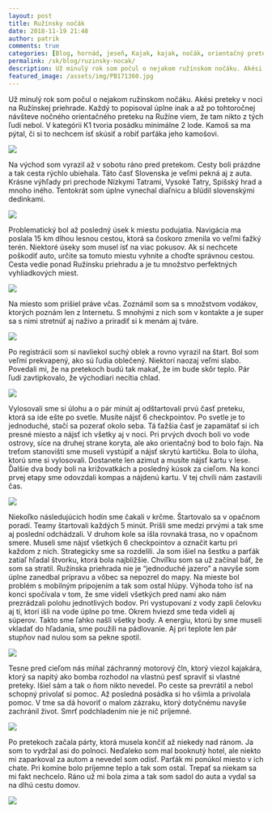 ```yaml
---
layout: post
title: Ružínsky nočák
date: 2018-11-19 21:48
author: patrik
comments: true
categories: [Blog, hornád, jeseň, Kajak, kajak, nočák, orientačný pretek, pádlovanie, priehrada, rieka, ružín, Slovenčina, východ]
permalink: /sk/blog/ruzinsky-nocak/
description: Už minulý rok som počul o nejakom ružínskom nočáku. Akési preteky v noci na Ružínskej priehrade. Každý to popisoval úplne inak a až po tohtoročnej návšteve nočného orientačného preteku na Ružíne viem, že tam nikto z tých ľudí nebol.
featured_image: /assets/img/PB171360.jpg
---
```

Už minulý rok som počul o nejakom ružínskom nočáku. Akési preteky v noci na Ružínskej priehrade. Každý to popisoval úplne inak a až po tohtoročnej návšteve nočného orientačného preteku na Ružíne viem, že tam nikto z tých ľudí nebol. V kategórii K1 tvoria posádku minimálne 2 lode. Kamoš sa ma pýtal, či si to nechcem ísť skúsiť a robiť parťáka jeho kamošovi.

![](/assets/img/PB181406.jpg)

Na východ som vyrazil až v sobotu ráno pred pretekom. Cesty boli prázdne a tak cesta rýchlo ubiehala. Táto časť Slovenska je veľmi pekná aj z auta. Krásne výhľady pri prechode Nízkymi Tatrami, Vysoké Tatry, Spišský hrad a mnoho iného. Tentokrát som úplne vynechal diaľnicu a blúdil slovenskými dedinkami.

![](/assets/img/IMG_20181117_122832.jpg)

Problematický bol až posledný úsek k miestu podujatia. Navigácia ma poslala 15 km dlhou lesnou cestou, ktorá sa čoskoro zmenila vo veľmi ťažký terén. Niektoré úseky som musel ísť na viac pokusov. Ak si nechcete poškodiť auto, určite sa tomuto miestu vyhnite a choďte správnou cestou. Cesta vedie ponad Ružínsku priehradu a je tu množstvo perfektných vyhliadkových miest.

![](/assets/img/IMG_20181117_123139.jpg)

Na miesto som prišiel práve včas. Zoznámil som sa s množstvom vodákov, ktorých poznám len z Internetu. S mnohými z nich som v kontakte a je super sa s nimi stretnúť aj naživo a priradiť si k menám aj tváre.

![](/assets/img/IMG_20181117_134243.jpg)

Po registrácii som si navliekol suchý oblek a rovno vyrazil na štart. Bol som veľmi prekvapený, ako sú ľudia oblečený. Niektorí naozaj veľmi slabo. Povedali mi, že na pretekoch budú tak makať, že im bude skôr teplo. Pár ľudí zavtipkovalo, že východiari necítia chlad.

![](/assets/img/IMG_20181117_122118.jpg)

Vylosovali sme si úlohu a o pár minút aj odštartovali prvú časť preteku, ktorá sa ide ešte po svetle. Musíte nájsť 6 checkpointov. Po svetle je to jednoduché, stačí sa pozerať okolo seba. Tá ťažšia časť je zapamätať si ich presné miesto a nájsť ich všetky aj v noci. Pri prvých dvoch boli vo vode ostrovy, síce na druhej strane koryta, ale ako orientačný bod to bolo fajn. Na treťom stanovišti sme museli vystúpiť a nájsť skrytú kartičku. Bola to úloha, ktorú sme si vylosovali. Dostanete len azimut a musíte nájsť kartu v lese. Ďalšie dva body boli na križovatkách a posledný kúsok za cieľom. Na konci prvej etapy sme odovzdali kompas a nájdenú kartu. V tej chvíli nám zastavili čas.

![](/assets/img/PB171360.jpg)

Niekoľko následujúcich hodín sme čakali v krčme. Štartovalo sa v opačnom poradí. Teamy štartovali každých 5 minút. Prišli sme medzi prvými a tak sme aj poslední odchádzali. V druhom kole sa išla rovnaká trasa, no v opačnom smere. Museli sme nájsť všetkých 6 checkpointov a označit kartu pri každom z nich. Strategicky sme sa rozdelili. Ja som išiel na šestku a parťák zatiaľ hľadal štvorku, ktorá bola najbližšie. Chvíľku som sa už začínal báť, že som sa stratil. Ružínska priehrada nie je “jednoduché jazero” a navyše som úplne zanedbal prípravu a vôbec sa nepozrel do mapy. Na mieste bol problém s mobilným pripojením a tak som ostal hlúpy. Výhoda toho ísť na konci spočívala v tom, že sme videli všetkých pred nami ako nám prezrádzali polohu jednotlivých bodov. Pri vystupovaní z vody zapli čelovku aj tí, ktorí išli na vode úplne po tme. Okrem hviezd sme teda videli aj súperov. Takto sme ľahko našli všetky body. A energiu, ktorú by sme museli vkladať do hľadania, sme použili na pádlovanie. Aj pri teplote len pár stupňov nad nulou som sa pekne spotil.

![](/assets/img/PB171375.jpg)

Tesne pred cieľom nás míňal záchranný motorový čln, ktorý viezol kajakára, ktorý sa napitý ako bomba rozhodol na vlastnú pesť spraviť si vlastné preteky. Išiel sám a tak o ňom nikto nevedel. Po ceste sa prevrátil a nebol schopný privolať si pomoc. Až posledná posádka si ho všimla a privolala pomoc. V tme sa dá hovoriť o malom zázraku, ktorý dotyčnému navyše zachránil život. Smrť podchladením nie je nič príjemné.

![](/assets/img/PB171388.jpg)

Po pretekoch začala párty, ktorá musela končiť až niekedy nad ránom. Ja som to vydržal asi do polnoci. Neďaleko som mal booknutý hotel, ale niekto mi zaparkoval za autom a nevedel som odísť. Parťák mi ponúkol miesto v ich chate. Pri komíne bolo príjemne teplo a tak som ostal. Trepať sa niekam sa mi fakt nechcelo. Ráno už mi bola zima a tak som sadol do auta a vydal sa na dlhú cestu domov.

![](/assets/img/PB181391.jpg)